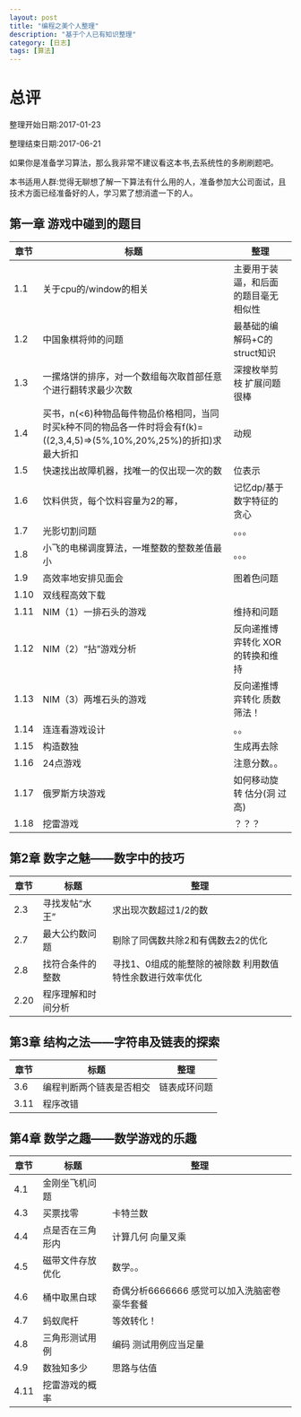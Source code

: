 ```yaml
---
layout: post
title: "编程之美个人整理"
description: "基于个人已有知识整理"
category: [日志]
tags: [算法]
---
```


# 总评

整理开始日期:2017-01-23

整理结束日期:2017-06-21

如果你是准备学习算法，那么我非常不建议看这本书,去系统性的多刷刷题吧。

本书适用人群:觉得无聊想了解一下算法有什么用的人，准备参加大公司面试，且技术方面已经准备好的人，学习累了想消遣一下的人。

## 第一章 游戏中碰到的题目

|章节|标题|整理|
|---|---|---|
|1.1|关于cpu的/window的相关|主要用于装逼，和后面的题目毫无相似性|
|1.2|中国象棋将帅的问题|最基础的编解码+C的struct知识|
|1.3|一摞烙饼的排序，对一个数组每次取首部任意个进行翻转求最少次数|深搜枚举剪枝 扩展问题很棒|
|1.4|买书，n(<6)种物品每件物品价格相同，当同时买k种不同的物品各一件时将会有f(k)=((2,3,4,5)=>(5%,10%,20%,25%)的折扣)求最大折扣|动规|
|1.5|快速找出故障机器，找唯一的仅出现一次的数|位表示|
|1.6|饮料供货，每个饮料容量为2的幂，|记忆dp/基于数字特征的贪心|
|1.7|光影切割问题|。。。|
|1.8|小飞的电梯调度算法，一堆整数的整数差值最小|。。。|
|1.9|高效率地安排见面会|图着色问题|
|1.10|双线程高效下载||
|1.11|NIM（1）一排石头的游戏|维持和问题|
|1.12|NIM（2）“拈”游戏分析|反向递推博弈转化 XOR的转换和维持|
|1.13|NIM（3）两堆石头的游戏|反向递推博弈转化 质数筛法！|
|1.14|连连看游戏设计|。。|
|1.15|构造数独|生成再去除|
|1.16|24点游戏|注意分数。。|
|1.17|俄罗斯方块游戏|如何移动旋转 估分(洞 过高)|
|1.18|挖雷游戏|？？？|

## 第2章 数字之魅——数字中的技巧

|章节|标题|整理|
|---|---|---|
|2.3|寻找发帖“水王”|求出现次数超过1/2的数|
|2.7|最大公约数问题|剔除了同偶数共除2和有偶数去2的优化|
|2.8|找符合条件的整数|寻找1、0组成的能整除的被除数 利用数值特性余数进行效率优化|
|2.20|程序理解和时间分析||

## 第3章 结构之法——字符串及链表的探索

|章节|标题|整理|
|---|---|---|
|3.6|编程判断两个链表是否相交|链表成环问题|
|3.11|程序改错||

## 第4章 数学之趣——数学游戏的乐趣

|章节|标题|整理|
|---|---|---|
|4.1|金刚坐飞机问题||
|4.3|买票找零|卡特兰数|
|4.4|点是否在三角形内|计算几何 向量叉乘|
|4.5|磁带文件存放优化|数学。。|
|4.6|桶中取黑白球|奇偶分析6666666 感觉可以加入洗脑密卷豪华套餐|
|4.7|蚂蚁爬杆|等效转化！|
|4.8|三角形测试用例|编码 测试用例应当足量|
|4.9|数独知多少|思路与估值|
|4.11|挖雷游戏的概率||
